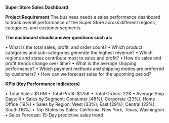 **Super Store Sales Dashboard**

**Project Requirement**
The business needs a sales performance dashboard to track overall performance of the
Super Store across different regions, categories, and customer segments.

**The dashboard should answer questions such as:**

• What is the total sales, profit, and order count?
• Which product categories and sub-categories generate the highest revenue?
• Which regions and states contribute most to sales and profit?
• How do sales and profit trends change over time?
• What is the average shipping performance?
• Which payment methods and shipping modes are preferred by customers?
• How can we forecast sales for the upcoming period?

**KPIs (Key Performance Indicators)**

• Total Sales: $1.6M
• Total Profit: $175K
• Total Orders: 22K
• Average Ship Days: 4
• Sales by Segment: Consumer (48%), Corporate (33%), Home Office (19%)
• Sales by Region: West (33%), East (29%), Central (22%), South (16%)
• Top States by Sales: California, New York, Texas, Washington
• Sales Forecast: 15-Day predictive sales trend
